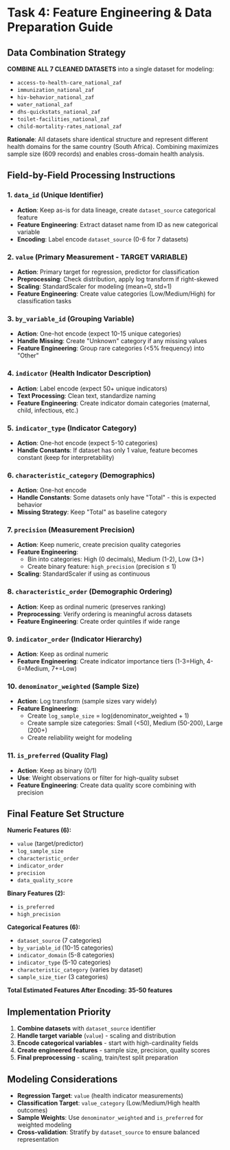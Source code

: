 # Task 4: Feature Engineering & Data Preparation Guide

## Data Combination Strategy

**COMBINE ALL 7 CLEANED DATASETS** into a single dataset for modeling:
- `access-to-health-care_national_zaf`
- `immunization_national_zaf`
- `hiv-behavior_national_zaf`
- `water_national_zaf`
- `dhs-quickstats_national_zaf`
- `toilet-facilities_national_zaf`
- `child-mortality-rates_national_zaf`

**Rationale**: All datasets share identical structure and represent different health domains for the same country (South Africa). Combining maximizes sample size (609 records) and enables cross-domain health analysis.

## Field-by-Field Processing Instructions

### 1. **`data_id`** (Unique Identifier)
- **Action**: Keep as-is for data lineage, create `dataset_source` categorical feature
- **Feature Engineering**: Extract dataset name from ID as new categorical variable
- **Encoding**: Label encode `dataset_source` (0-6 for 7 datasets)

### 2. **`value`** (Primary Measurement - TARGET VARIABLE)
- **Action**: Primary target for regression, predictor for classification
- **Preprocessing**: Check distribution, apply log transform if right-skewed
- **Scaling**: StandardScaler for modeling (mean=0, std=1)
- **Feature Engineering**: Create value categories (Low/Medium/High) for classification tasks

### 3. **`by_variable_id`** (Grouping Variable)
- **Action**: One-hot encode (expect 10-15 unique categories)
- **Handle Missing**: Create "Unknown" category if any missing values
- **Feature Engineering**: Group rare categories (<5% frequency) into "Other"

### 4. **`indicator`** (Health Indicator Description)
- **Action**: Label encode (expect 50+ unique indicators)
- **Text Processing**: Clean text, standardize naming
- **Feature Engineering**: Create indicator domain categories (maternal, child, infectious, etc.)

### 5. **`indicator_type`** (Indicator Category)
- **Action**: One-hot encode (expect 5-10 categories)
- **Handle Constants**: If dataset has only 1 value, feature becomes constant (keep for interpretability)

### 6. **`characteristic_category`** (Demographics)
- **Action**: One-hot encode
- **Handle Constants**: Some datasets only have "Total" - this is expected behavior
- **Missing Strategy**: Keep "Total" as baseline category

### 7. **`precision`** (Measurement Precision)
- **Action**: Keep numeric, create precision quality categories
- **Feature Engineering**:
  - Bin into categories: High (0 decimals), Medium (1-2), Low (3+)
  - Create binary feature: `high_precision` (precision ≤ 1)
- **Scaling**: StandardScaler if using as continuous

### 8. **`characteristic_order`** (Demographic Ordering)
- **Action**: Keep as ordinal numeric (preserves ranking)
- **Preprocessing**: Verify ordering is meaningful across datasets
- **Feature Engineering**: Create order quintiles if wide range

### 9. **`indicator_order`** (Indicator Hierarchy)
- **Action**: Keep as ordinal numeric
- **Feature Engineering**: Create indicator importance tiers (1-3=High, 4-6=Medium, 7+=Low)

### 10. **`denominator_weighted`** (Sample Size)
- **Action**: Log transform (sample sizes vary widely)
- **Feature Engineering**:
  - Create `log_sample_size` = log(denominator_weighted + 1)
  - Create sample size categories: Small (<50), Medium (50-200), Large (200+)
  - Create reliability weight for modeling

### 11. **`is_preferred`** (Quality Flag)
- **Action**: Keep as binary (0/1)
- **Use**: Weight observations or filter for high-quality subset
- **Feature Engineering**: Create data quality score combining with precision

## Final Feature Set Structure

**Numeric Features (6):**
- `value` (target/predictor)
- `log_sample_size`
- `characteristic_order`
- `indicator_order`
- `precision`
- `data_quality_score`

**Binary Features (2):**
- `is_preferred`
- `high_precision`

**Categorical Features (6):**
- `dataset_source` (7 categories)
- `by_variable_id` (10-15 categories)
- `indicator_domain` (5-8 categories)
- `indicator_type` (5-10 categories)
- `characteristic_category` (varies by dataset)
- `sample_size_tier` (3 categories)

**Total Estimated Features After Encoding: 35-50 features**

## Implementation Priority

1. **Combine datasets** with `dataset_source` identifier
2. **Handle target variable** (`value`) - scaling and distribution
3. **Encode categorical variables** - start with high-cardinality fields
4. **Create engineered features** - sample size, precision, quality scores
5. **Final preprocessing** - scaling, train/test split preparation

## Modeling Considerations

- **Regression Target**: `value` (health indicator measurements)
- **Classification Target**: `value_category` (Low/Medium/High health outcomes)
- **Sample Weights**: Use `denominator_weighted` and `is_preferred` for weighted modeling
- **Cross-validation**: Stratify by `dataset_source` to ensure balanced representation